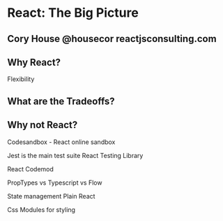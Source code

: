 # React: The Big Picture
## Cory House @housecor reactjsconsulting.com



## Why React?
Flexibility


## What are the Tradeoffs?
                        

## Why not React?

Codesandbox - React online sandbox

Jest is the main test suite
React Testing Library

React Codemod

PropTypes vs Typescript vs Flow

State management
Plain React

Css Modules for styling

